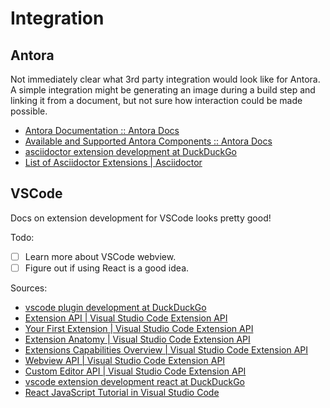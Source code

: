 # Integration

## Antora

Not immediately clear what 3rd party integration would look like for Antora. A simple integration might be generating an image during a build step and linking it from a document, but not sure how interaction could be made possible.

- [Antora Documentation :: Antora Docs](https://docs.antora.org/antora/2.3/)
- [Available and Supported Antora Components :: Antora Docs](https://docs.antora.org/antora/2.3/pipeline/supported-components/)
- [asciidoctor extension development at DuckDuckGo](https://duckduckgo.com/?q=asciidoctor+extension+development&atb=v195-1&ia=web)
- [List of Asciidoctor Extensions | Asciidoctor](https://asciidoctor.org/docs/extensions/)

## VSCode

Docs on extension development for VSCode looks pretty good!

Todo:

- [ ] Learn more about VSCode webview.
- [ ] Figure out if using React is a good idea.

Sources:

- [vscode plugin development at DuckDuckGo](https://duckduckgo.com/?q=vscode+plugin+development&atb=v195-1&ia=web)
- [Extension API | Visual Studio Code Extension API](https://code.visualstudio.com/api)
- [Your First Extension | Visual Studio Code Extension API](https://code.visualstudio.com/api/get-started/your-first-extension)
- [Extension Anatomy | Visual Studio Code Extension API](https://code.visualstudio.com/api/get-started/extension-anatomy)
- [Extensions Capabilities Overview | Visual Studio Code Extension API](https://code.visualstudio.com/api/extension-capabilities/overview)
- [Webview API | Visual Studio Code Extension API](https://code.visualstudio.com/api/extension-guides/webview)
- [Custom Editor API | Visual Studio Code Extension API](https://code.visualstudio.com/api/extension-guides/custom-editors)
- [vscode extension development react at DuckDuckGo](https://duckduckgo.com/?q=vscode+extension+development+react&atb=v195-1&ia=web)
- [React JavaScript Tutorial in Visual Studio Code](https://code.visualstudio.com/docs/nodejs/reactjs-tutorial)
